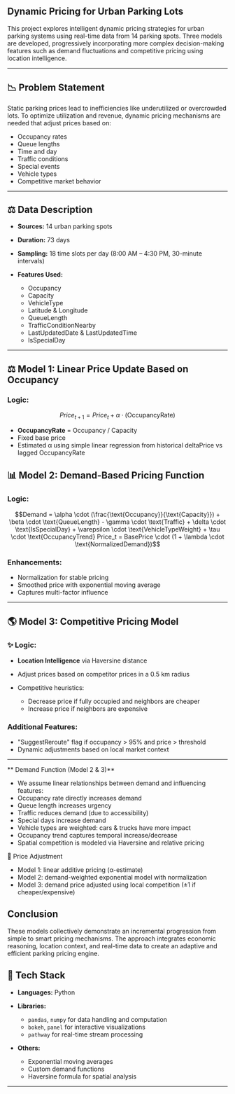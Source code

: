 ## Dynamic Pricing for Urban Parking Lots

This project explores intelligent dynamic pricing strategies for urban parking systems using real-time data from 14 parking spots. Three models are developed, progressively incorporating more complex decision-making features such as demand fluctuations and competitive pricing using location intelligence.

---

## 📉 Problem Statement

Static parking prices lead to inefficiencies like underutilized or overcrowded lots. To optimize utilization and revenue, dynamic pricing mechanisms are needed that adjust prices based on:

* Occupancy rates
* Queue lengths
* Time and day
* Traffic conditions
* Special events
* Vehicle types
* Competitive market behavior

---

## ⚖️ Data Description

* **Sources:** 14 urban parking spots
* **Duration:** 73 days
* **Sampling:** 18 time slots per day (8:00 AM – 4:30 PM, 30-minute intervals)
* **Features Used:**

  * Occupancy
  * Capacity
  * VehicleType
  * Latitude & Longitude
  * QueueLength
  * TrafficConditionNearby
  * LastUpdatedDate & LastUpdatedTime
  * IsSpecialDay

---

## ⚖ Model 1: Linear Price Update Based on Occupancy

### Logic:

```math
Price_{t+1} = Price_t + \alpha \cdot (\text{OccupancyRate})
```

* **OccupancyRate** = Occupancy / Capacity
* Fixed base price
* Estimated α using simple linear regression from historical deltaPrice vs lagged OccupancyRate

## 📊 Model 2: Demand-Based Pricing Function

### Logic:

```math
Demand = \alpha \cdot (\frac{\text{Occupancy}}{\text{Capacity}}) + \beta \cdot \text{QueueLength} - \gamma \cdot \text{Traffic} + \delta \cdot \text{IsSpecialDay} + \varepsilon \cdot \text{VehicleTypeWeight} + \tau \cdot \text{OccupancyTrend}
Price_t = BasePrice \cdot (1 + \lambda \cdot \text{NormalizedDemand})
```

### Enhancements:

* Normalization for stable pricing
* Smoothed price with exponential moving average
* Captures multi-factor influence

---

## 🌎 Model 3: Competitive Pricing Model

### ✨ Logic:

* **Location Intelligence** via Haversine distance
* Adjust prices based on competitor prices in a 0.5 km radius
* Competitive heuristics:

  * Decrease price if fully occupied and neighbors are cheaper
  * Increase price if neighbors are expensive

### Additional Features:

* "SuggestReroute" flag if occupancy > 95% and price > threshold
* Dynamic adjustments based on local market context

---
** Demand Function (Model 2 & 3)**
* We assume linear relationships between demand and influencing features:
* Occupancy rate directly increases demand
* Queue length increases urgency
* Traffic reduces demand (due to accessibility)
* Special days increase demand
* Vehicle types are weighted: cars & trucks have more impact
* Occupancy trend captures temporal increase/decrease
* Spatial competition is modeled via Haversine and relative pricing

🔹 Price Adjustment
* Model 1: linear additive pricing (α-estimate)
* Model 2: demand-weighted exponential model with normalization
* Model 3: demand price adjusted using local competition (±1 if cheaper/expensive)

## Conclusion

These models collectively demonstrate an incremental progression from simple to smart pricing mechanisms. The approach integrates economic reasoning, location context, and real-time data to create an adaptive and efficient parking pricing engine.
## 🚀 Tech Stack

* **Languages:** Python
* **Libraries:**

  * `pandas`, `numpy` for data handling and computation
  * `bokeh`, `panel` for interactive visualizations
  * `pathway` for real-time stream processing
* **Others:**

  * Exponential moving averages
  * Custom demand functions
  * Haversine formula for spatial analysis

---
